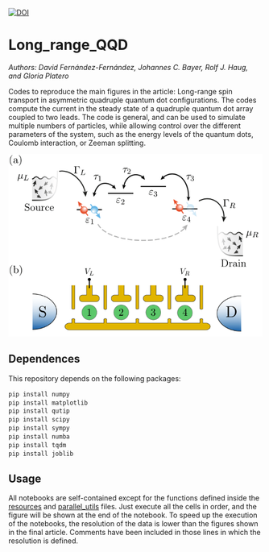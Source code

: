 [![DOI](https://zenodo.org/badge/DOI/10.5281/zenodo.16310124.svg)](https://doi.org/10.5281/zenodo.16310124)

# Long_range_QQD

_Authors: David Fernández-Fernández, Johannes C. Bayer, Rolf J. Haug, and Gloria Platero_

Codes to reproduce the main figures in the article: Long-range spin transport in asymmetric quadruple quantum dot configurations.
The codes compute the current in the steady state of a quadruple quantum dot array coupled to two leads.
The code is general, and can be used to simulate multiple numbers of particles, while allowing control over the different parameters of the system, such as the energy levels of the quantum dots, Coulomb interaction, or Zeeman splitting.

<p align="center">
  <img src="https://github.com/Davtax/Long_range_QQD/blob/main/pictures/schematic.png" width="900" title="schematic">
</p>


## Dependences

This repository depends on the following packages:

```bash
pip install numpy
pip install matplotlib
pip install qutip
pip install scipy
pip install sympy
pip install numba
pip install tqdm
pip install joblib
```

## Usage

All notebooks are self-contained except for the functions defined inside the [resources](https://github.com/Davtax/Long_range_QQD/blob/main/resources.py) and [parallel_utils](https://github.com/Davtax/Long_range_QQD/blob/main/parallel_utils.py) files. Just execute all the cells in order, and the figure will be shown at the end of the notebook.
To speed up the execution of the notebooks, the resolution of the data is lower than the figures shown in the final article.
Comments have been included in those lines in which the resolution is defined.
